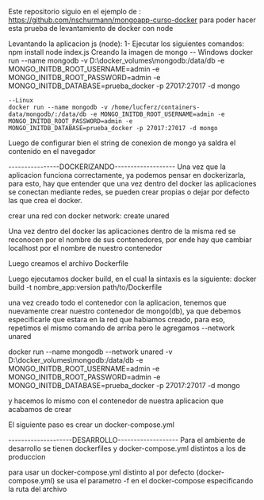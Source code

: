 Este repositorio siguio en el ejemplo de : https://github.com/nschurmann/mongoapp-curso-docker
para poder hacer esta prueba de levantamiento de docker con node

Levantando la aplicacion js (node):
    1- Ejecutar los siguientes comandos:
        npm install 
        node index.js
Creando la imagen de mongo
    -- Windows
    docker run --name mongodb -v D:\docker_volumes\mongodb:/data/db -e MONGO_INITDB_ROOT_USERNAME=admin -e MONGO_INITDB_ROOT_PASSWORD=admin -e MONGO_INITDB_DATABASE=prueba_docker -p 27017:27017 -d mongo

    --Linux
    docker run --name mongodb -v /home/lucferz/containers-data/mongodb/:/data/db -e MONGO_INITDB_ROOT_USERNAME=admin -e MONGO_INITDB_ROOT_PASSWORD=admin -e MONGO_INITDB_DATABASE=prueba_docker -p 27017:27017 -d mongo
Luego de configurar bien el string de conexion de mongo ya saldra el contenido en el navegador

----------------DOCKERIZANDO-------------------
Una vez que la aplicacion funciona correctamente, ya podemos
pensar en dockerizarla, para esto, hay que entender que una
vez dentro del docker las aplicaciones se conectan mediante
redes, se pueden crear propias o dejar por defecto las que 
crea el docker.

crear una red con docker network:  create unared

Una vez dentro del docker las aplicaciones dentro de la misma
red se reconocen por el nombre de sus contenedores, por ende
hay que cambiar localhost por el nombre de nuestro contenedor

Luego creamos el archivo Dockerfile

Luego ejecutamos docker build, en el cual la sintaxis es la 
siguiente:
docker build -t nombre_app:version path/to/Dockerfile

una vez creado todo el contenedor con la aplicacion, tenemos
que nuevamente crear nuestro contenedor de mongo(db), ya que
debemos especificarle que estara en la red que habiamos creado, para eso, repetimos el mismo comando de arriba pero le agregamos --network unared

docker run --name mongodb --network unared -v D:\docker_volumes\mongodb:/data/db -e MONGO_INITDB_ROOT_USERNAME=admin -e MONGO_INITDB_ROOT_PASSWORD=admin -e MONGO_INITDB_DATABASE=prueba_docker -p 27017:27017 -d mongo

y hacemos lo mismo con el contenedor de nuestra aplicacion
que acabamos de crear

El siguiente paso es crear un docker-compose.yml 




--------------------DESARROLLO-------------------
Para el ambiente de desarrollo se tienen
dockerfiles y docker-compose.yml distintos a los
de produccion 

para usar un docker-compose.yml distinto al por 
defecto (docker-compose.yml) se usa el parametro
-f en el docker-compose especificando la ruta del 
archivo